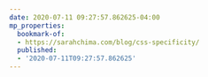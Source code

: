 ```yaml
---
date: 2020-07-11 09:27:57.862625-04:00
mp_properties:
  bookmark-of:
  - https://sarahchima.com/blog/css-specificity/
  published:
  - '2020-07-11T09:27:57.862625'
---
```


